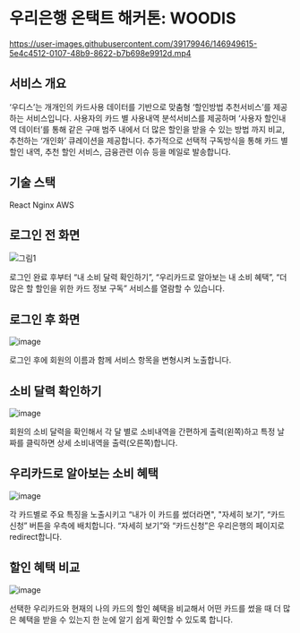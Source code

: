 # 우리은행 온택트 해커톤: WOODIS


https://user-images.githubusercontent.com/39179946/146949615-5e4c4512-0107-48b9-8622-b7b698e9912d.mp4


## 서비스 개요
‘우디스’는 개개인의 카드사용 데이터를 기반으로 맞춤형 ‘할인방법 추천서비스’를 제공하는 서비스입니다. 사용자의 카드 별 사용내역 분석서비스를 제공하며 ‘사용자 할인내역 데이터’를 통해 같은 구매 범주 내에서 더 많은 할인을 받을 수 있는 방법 까지 비교, 추천하는 ‘개인화’ 큐레이션을 제공합니다. 추가적으로 선택적 구독방식을 통해 카드 별 할인 내역, 추천 할인 서비스, 금융관련 이슈 등을 메일로 발송합니다. 

## 기술 스택
React
Nginx
AWS

## 로그인 전 화면
![그림1](https://user-images.githubusercontent.com/50386630/137581997-49cd1f4c-abc6-4d4b-813c-d0216dd4acea.jpg)

로그인 완료 후부터 “내 소비 달력 확인하기”, “우리카드로 알아보는 내 소비 혜택”, “더 많은 할 할인을 위한 카드 정보 구독” 서비스를 열람할 수 있습니다.

## 로그인 후 화면
![image](https://user-images.githubusercontent.com/50386630/137582130-9736185b-942c-4d45-876f-701a89d4baf6.png)

로그인 후에 회원의 이름과 함께 서비스 항목을 변형시켜 노출합니다.
## 소비 달력 확인하기
![image](https://user-images.githubusercontent.com/50386630/137582148-7d74912a-8faf-4932-ad6d-0e8eff031d79.png)

회원의 소비 달력을 확인해서 각 달 별로 소비내역을 간편하게 출력(왼쪽)하고 특정 날짜를 클릭하면 상세 소비내역을 출력(오른쪽)합니다.
## 우리카드로 알아보는 소비 혜택
![image](https://user-images.githubusercontent.com/50386630/137582173-91216546-4bf1-421c-a44d-0def4c42293c.png)

각 카드별로 주요 특징을 노출시키고 “내가 이 카드를 썼더라면", "자세히 보기”, “카드신청” 버튼을 우측에 배치합니다. “자세히 보기”와 “카드신청”은 우리은행의 페이지로 redirect합니다.
## 할인 혜택 비교
![image](https://user-images.githubusercontent.com/50386630/137582228-fa817f97-4bae-4c72-9edf-8979d7697ca2.png)

선택한 우리카드와 현재의 나의 카드의 할인 혜택을 비교해서 어떤 카드를 썼을 때 더 많은 혜택을 받을 수 있는지 한 눈에 알기 쉽게 확인할 수 있도록 합니다.
